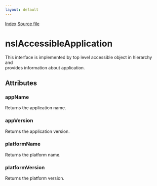 ```yaml
---
layout: default
---
```

<div id='links'><a href="../index.html">Index</a>
<a href="http://dxr.mozilla.org/mozilla-central/source/accessible/interfaces/nsIAccessibleApplication.idl">Source file</a>
</div>

# nsIAccessibleApplication #
  
This interface is implemented by top level accessible object in hierarchy and  
provides information about application.  
  

## Attributes ##

### appName ###
  
Returns the application name.  
  

### appVersion ###
  
Returns the application version.  
  

### platformName ###
  
Returns the platform name.  
  

### platformVersion ###
  
Returns the platform version.  
  
